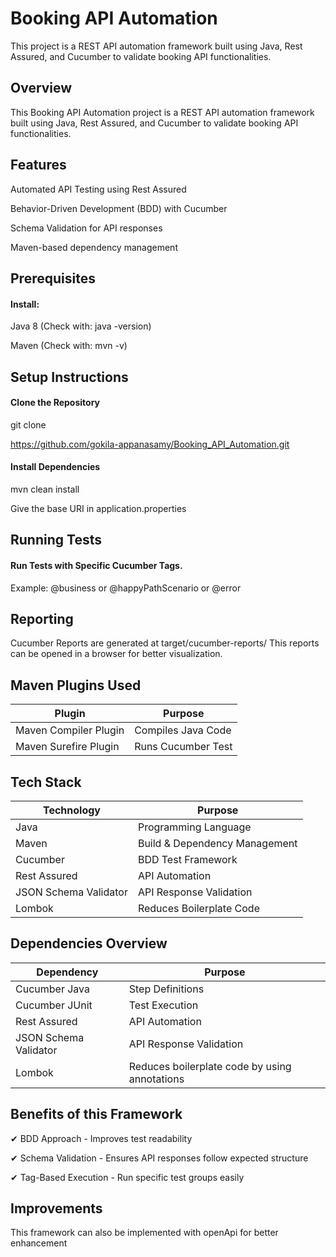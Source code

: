 
# Booking API Automation

This project is a REST API automation framework built using Java, Rest Assured, and Cucumber to validate booking API functionalities.

 
## Overview

This Booking API Automation project is a REST API automation framework built using Java, Rest Assured, and Cucumber to validate booking API functionalities.
## Features

Automated API Testing using Rest Assured

Behavior-Driven Development (BDD) with Cucumber

Schema Validation for API responses

Maven-based dependency management
## Prerequisites

#### Install:
Java 8 (Check with: java -version)

Maven (Check with: mvn -v)
## Setup Instructions

#### Clone the Repository
git clone 

https://github.com/gokila-appanasamy/Booking_API_Automation.git


#### Install Dependencies

mvn clean install

Give the base URI in application.properties


## Running Tests

#### Run Tests with Specific Cucumber Tags.
Example: @business or @happyPathScenario or @error
## Reporting

Cucumber Reports are generated at target/cucumber-reports/ This reports can be opened in a browser for better visualization.
## Maven Plugins Used

| Plugin             | Purpose                                                             |
| ----------------- | ------------------------------------------------------------------ |
| Maven Compiler Plugin | Compiles Java Code |
| Maven Surefire Plugin| Runs Cucumber Test|

## Tech Stack

| Technology             | Purpose                                                              |
| ----------------- | ------------------------------------------------------------------ |
| Java | Programming Language |
| Maven | Build & Dependency Management|
| Cucumber | BDD Test Framework|
| Rest Assured | API Automation |
| JSON Schema Validator | API Response Validation |
| Lombok | Reduces Boilerplate Code |

## Dependencies Overview

| Dependency             | Purpose                                                              |
| ----------------- | ------------------------------------------------------------------ |
| Cucumber Java | Step Definitions  |
| Cucumber JUnit | Test Execution |
| Rest Assured | API Automation |
| JSON Schema Validator | API Response Validation |
| Lombok | Reduces boilerplate code by using annotations |

## Benefits of this Framework

✔ BDD Approach - Improves test readability

✔ Schema Validation - Ensures API responses follow expected 
structure

✔ Tag-Based Execution - Run specific test groups easily
## Improvements
This framework can also be implemented with openApi for better enhancement
